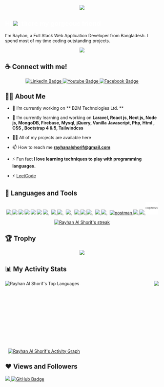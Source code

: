 <div id="header" align="center">
  <img src="https://media.giphy.com/media/M9gbBd9nbDrOTu1Mqx/giphy.gif" width="100"/>
</div>
<h2 align="start" style="color:#ffffff;">Hi <img src="https://raw.githubusercontent.com/MartinHeinz/MartinHeinz/master/wave.gif" width="30px">, there my gorgeous friend</h1>
I'm Rayhan, a Full Stack Web Application Developer from  Bangladesh. I spend most of my time coding outstanding projects.

<p align="center">
  <a href="https://github.com/DenverCoder1/readme-typing-svg"><img src="https://readme-typing-svg.herokuapp.com/?lines=Rayhan%20Al%20Shorif;Software%20Developer%20at%20B2M%20Technologies%20Ltd.;&font=Fira%20Code&center=true&width=840&height=45&weight=700&pause=1000&color=F72241&vCenter=true&size=25"></a>
</p>



 
## ☕ Connect with me!

<div id="badges" align="center">
  <a href="https://www.linkedin.com/in/rayhanalshorif">
    <img src="https://img.shields.io/badge/LinkedIn-blue?style=for-the-badge&logo=linkedin&logoColor=white" alt="LinkedIn Badge"/>
  </a>
  <a href="https://www.youtube.com/channel/UCP81wR0RSEGJd8eDIgcNFjw">
    <img src="https://img.shields.io/badge/YouTube-red?style=for-the-badge&logo=youtube&logoColor=white" alt="Youtube Badge"/>
  </a>
  <a href="https://www.facebook.com/rayhanalshorif">
    <img src="https://img.shields.io/badge/Facebook-blue?style=for-the-badge&logo=facebook&logoColor=white" alt="Facebook Badge"/>
  </a>
</div>

## 🙋‍♂️ About Me

- 🔭 I’m currently working on ** B2M Technologies Ltd. **

- 🌱 I’m currently learning and working on **Laravel, React js, Next js, Node js, MongoDB, Firebase, Mysql, jQuery, Vanilla Javascript, Php, Html , CSS , Bootstrap 4 & 5, Tailwindcss**

- 👨‍💻 All of my projects are available here

- 📫 How to reach me **rayhanalshorif@gmail.com**

- ⚡ Fun fact **I love learning techniques to play with programming languages.**

- ⚡ <a href="https://leetcode.com/rayhanalshorif/" target="_blank"> LeetCode </a>


## 🚀 Languages and Tools

<p align="center">
    <a href="https://www.w3.org/html/" target="_blank"> <img src="https://img.icons8.com/color/48/000000/html-5.png"/> </a> 
    <a href="https://www.w3schools.com/css/" target="_blank"> <img src="https://img.icons8.com/color/48/000000/css3.png"/></a> 
    <a href="https://getbootstrap.com" target="_blank"> <img src="https://img.icons8.com/color/48/000000/bootstrap.png"/></a>
    <a href="https://tailwindcss.com/" target="_blank"> <img src="https://img.icons8.com/color/48/000000/tailwindcss.png"/></a> 
    <a href="https://developer.mozilla.org/en-US/docs/Web/JavaScript" target="_blank"> <img src="https://img.icons8.com/color/48/000000/javascript.png"/></a>
    <a href="https://www.php.net/" target="_blank"> <img src="https://img.icons8.com/color/48/000000/php.png"/></a>
    <a style="padding-right:8px; margin-bottom:5px;" href="https://laravel.com/" target="_blank"> <img src="https://laravel.com/img/favicon/favicon-32x32.png"/> </a>
    <a href="https://reactjs.org/" target="_blank"> <img src="https://img.icons8.com/color/48/000000/react-native.png"/> </a>
    <a href="https://nextjs.org/" style="padding-right:8px; margin-bottom:5px;" target="_blank"> <img height=47       src="https://camo.githubusercontent.com/e1e113df83e7731fdb90f6f0ab2eeb155fd1b48c27d99814dcf1c23c0acdc6a2/68747470733a2f2f6173736574732e76657263656c2e636f6d2f696d6167652f75706c6f61642f76313636323133303535392f6e6578746a732f49636f6e5f6461726b5f6261636b67726f756e642e706e67"/> </a>
    <a style="padding-right:8px;" href="https://nodejs.org" target="_blank"> <img src="https://img.icons8.com/color/48/000000/nodejs.png"/> </a>
    <a href="https://www.java.com" target="_blank"> <img src="https://img.icons8.com/color/48/000000/java-coffee-cup-logo.png"/> </a>
    <a href="https://www.python.org" target="_blank"> <img src="https://img.icons8.com/color/48/000000/python.png"/> </a> 
    <a style="padding-right:8px;" href="https://www.mysql.com/" target="_blank"> <img src="https://img.icons8.com/fluent/50/000000/mysql-logo.png"/> </a>
    <a href="https://firebase.google.com/" target="_blank"> <img src="https://img.icons8.com/color/48/000000/firebase.png"/> </a> 
    <a style="padding-right:8px;" href="https://www.mongodb.com/" target="_blank"> <img src="https://img.icons8.com/color/48/000000/mongodb.png"/> </a>
    <a href="https://postman.com" target="_blank"> <img src="https://www.vectorlogo.zone/logos/getpostman/getpostman-icon.svg" alt="postman" width="45" height="45"/> </a>   
    <a href="https://git-scm.com/" target="_blank"> <img src="https://img.icons8.com/color/48/000000/git.png"/> </a> 
    <a href="https://redux.js.org" target="_blank"> <img src="https://img.icons8.com/color/48/000000/redux.png"/> </a>
    <a href="https://expressjs.com" target="_blank"> <img src="https://raw.githubusercontent.com/devicons/devicon/master/icons/express/express-original-wordmark.svg" alt="express" width="40" height="40"/> </a>
</p>


<p align="center">
    <a href="https://github.com/rayhanalshorif133/github-readme-streak-stats">
        <img  title="🔥 Get streak stats for your profile at git.io/streak-stats" alt="Rayhan Al Shorif's streak" src="https://github-readme-streak-stats.herokuapp.com/?user=rayhanalshorif133&theme=black-ice&hide_border=true&stroke=0000&background=060A0CD0"/>
    </a>
</p>

## 🏆 Trophy

<p align="center">
  <img alig src="https://github-profile-trophy.vercel.app/?username=rayhanalshorif133&theme=onestar&row=1&margin-w=15&rank=SSS,SS,S,AAA,AA,A,B,C" />
</p>


## 📊 My Activity Stats

<div style="display: flex; justify-content: space-between;">
  <a href="https://github.com/rayhan-al-shorif/github-readme-stats"><img align="left" alt="Rayhan Al Shorif's Top Languages" src="https://github-readme-stats.vercel.app/api/top-langs/?username=rayhanalshorif133&langs_count=8&count_private=true&layout=compact&theme=react&hide_border=true&bg_color=0D1117" /></a>            
  <a href="https://leetcode.com/rayhanalshorif/" style="width: 40%;">
    <img align="right" src="https://leetcode.card.workers.dev/rayhanalshorif?theme=dark&font=baloo&extension=null&border=2&border_radius=8">
  </a> 
</div>
<br/><br/><br/><br/><br/><br/><br/><br/><br/><br/><br/><br/>
<a href="https://github-readme-activity-graph.vercel.app/graph?username=rayhanalshorif133&theme=dracula" style="margin: 10px;">
  <img alt="Rayhan Al Shorif's Activity Graph" src="https://github-readme-activity-graph.vercel.app/graph?username=rayhanalshorif133&theme=dracula" />
</a>
<br/>





## ❤ Views and Followers
<a href="https://komarev.com/ghpvc/?username=rayhanalshorif133">
    <img src="https://komarev.com/ghpvc/?username=rayhanalshorif133">
</a>
<a href="https://github.com/rayhanalshorif133?tab=followers"><img src="https://img.shields.io/github/followers/rayhanalshorif133?label=Followers&style=social" alt="GitHub Badge"></a>
